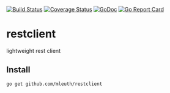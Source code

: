 [![Build Status](https://travis-ci.org/MLeuth/restclient.svg)](https://travis-ci.org/MLeuth/restclient)
[![Coverage Status](https://coveralls.io/repos/github/MLeuth/restclient/badge.svg)](https://coveralls.io/github/MLeuth/restclient)
[![GoDoc](https://godoc.org/github.com/MLeuth/restclient?status.svg)](https://godoc.org/github.com/MLeuth/restclient)
[![Go Report Card](https://goreportcard.com/badge/github.com/MLeuth/restclient)](https://goreportcard.com/report/github.com/MLeuth/restclient)

# restclient
lightweight rest client

## Install
```
go get github.com/mleuth/restclient
```


